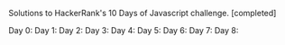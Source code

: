 Solutions to HackerRank's 10 Days of Javascript challenge.
[completed]

Day 0:
Day 1:
Day 2:
Day 3:
Day 4:
Day 5: 
Day 6: 
Day 7:
Day 8:
